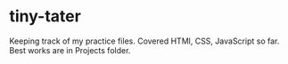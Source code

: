 # tiny-tater
Keeping track of my practice files. 
Covered HTMl, CSS, JavaScript so far. 
Best works are in Projects folder.
